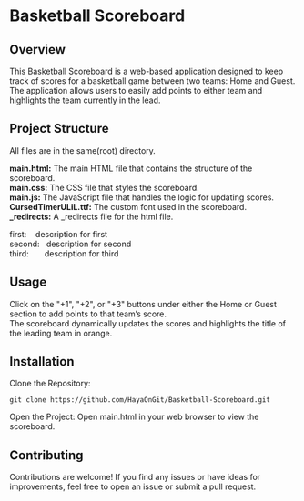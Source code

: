 #  Basketball Scoreboard
## Overview

This Basketball Scoreboard is a web-based application designed to keep track of scores for a basketball game between two teams: Home and Guest. The application allows users to easily add points to either team and highlights the team currently in the lead.

## Project Structure
All files are in the same(root) directory.

**main.html:**           The main HTML file that contains the structure of the scoreboard.<br>
**main.css:**            The CSS file that styles the scoreboard.<br>
**main.js:**             The JavaScript file that handles the logic for updating scores.<br>
**CursedTimerULiL.ttf:** The custom font used in the scoreboard.<br>
**_redirects:**          A _redirects file for the html file.<br>

first:&nbsp;&nbsp;&nbsp;&nbsp;description for first  
second:&nbsp;&nbsp;&nbsp;description for second  
third:&nbsp;&nbsp;&nbsp;&nbsp;&nbsp;&nbsp;&nbsp;description for third


## Usage

Click on the "+1", "+2", or "+3" buttons under either the Home or Guest section to add points to that team’s score.</br>
The scoreboard dynamically updates the scores and highlights the title of the leading team in orange.

## Installation

Clone the Repository:
```
git clone https://github.com/HayaOnGit/Basketball-Scoreboard.git
```

Open the Project:
Open main.html in your web browser to view the scoreboard.

## Contributing

Contributions are welcome! If you find any issues or have ideas for improvements, feel free to open an issue or submit a pull request.
